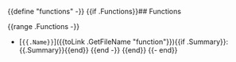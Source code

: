 {{define "functions" -}}
{{if .Functions}}## Functions

{{range .Functions -}}
 - [`{{.Name}}`]({{toLink .GetFileName "function"}}){{if .Summary}}: {{.Summary}}{{end}}
{{end -}}
{{end}}
{{- end}}